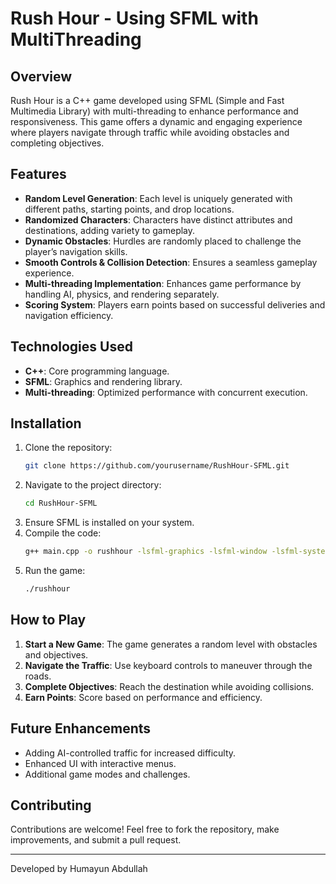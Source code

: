 # Rush Hour - Using SFML with MultiThreading

## Overview
Rush Hour is a C++ game developed using SFML (Simple and Fast Multimedia Library) with multi-threading to enhance performance and responsiveness. This game offers a dynamic and engaging experience where players navigate through traffic while avoiding obstacles and completing objectives.

## Features
- **Random Level Generation**: Each level is uniquely generated with different paths, starting points, and drop locations.
- **Randomized Characters**: Characters have distinct attributes and destinations, adding variety to gameplay.
- **Dynamic Obstacles**: Hurdles are randomly placed to challenge the player’s navigation skills.
- **Smooth Controls & Collision Detection**: Ensures a seamless gameplay experience.
- **Multi-threading Implementation**: Enhances game performance by handling AI, physics, and rendering separately.
- **Scoring System**: Players earn points based on successful deliveries and navigation efficiency.

## Technologies Used
- **C++**: Core programming language.
- **SFML**: Graphics and rendering library.
- **Multi-threading**: Optimized performance with concurrent execution.

## Installation
1. Clone the repository:
   ```sh
   git clone https://github.com/yourusername/RushHour-SFML.git
   ```
2. Navigate to the project directory:
   ```sh
   cd RushHour-SFML
   ```
3. Ensure SFML is installed on your system.
4. Compile the code:
   ```sh
   g++ main.cpp -o rushhour -lsfml-graphics -lsfml-window -lsfml-system -lpthread
   ```
5. Run the game:
   ```sh
   ./rushhour
   ```

## How to Play
1. **Start a New Game**: The game generates a random level with obstacles and objectives.
2. **Navigate the Traffic**: Use keyboard controls to maneuver through the roads.
3. **Complete Objectives**: Reach the destination while avoiding collisions.
4. **Earn Points**: Score based on performance and efficiency.

## Future Enhancements
- Adding AI-controlled traffic for increased difficulty.
- Enhanced UI with interactive menus.
- Additional game modes and challenges.

## Contributing
Contributions are welcome! Feel free to fork the repository, make improvements, and submit a pull request.

---
Developed by Humayun Abdullah

